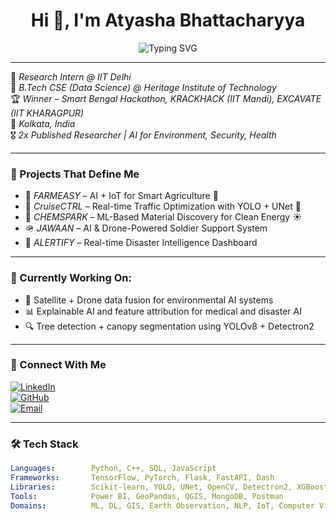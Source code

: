 <h1 align="center">Hi 👋, I'm Atyasha Bhattacharyya</h1>
<p align="center">
  <img src="https://readme-typing-svg.demolab.com?font=Fira+Code&size=22&pause=1000&color=1A73E8&vCenter=true&multiline=true&width=700&lines=Machine+Learning+Researcher+%7C+AI+Innovator+%7C+Hackathon+Winner;Passionate+about+AI,+DL,+NLP,+GIS+%26+Earth+Observation;Turning+Vision+into+Impact+with+Tech+%F0%9F%A7%AA" alt="Typing SVG" />
</p>

---

🔬 *Research Intern @ IIT Delhi*  
🌱 *B.Tech CSE (Data Science) @ Heritage Institute of Technology*  
🏆 *Winner – Smart Bengal Hackathon, KRACKHACK (IIT Mandi), EXCAVATE (IIT KHARAGPUR)*  
📍 *Kolkata, India*  
🎖 *2x Published Researcher | AI for Environment, Security, Health*

---

### 🚀 Projects That Define Me
- 🚜 *FARMEASY* – AI + IoT for Smart Agriculture 🌾  
- 🚧 *CruiseCTRL* – Real-time Traffic Optimization with YOLO + UNet 🚦  
- 🧬 *CHEMSPARK* – ML-Based Material Discovery for Clean Energy ☀  
- 🪖 *JAWAAN* – AI & Drone-Powered Soldier Support System  
- 🌊 *ALERTIFY* – Real-time Disaster Intelligence Dashboard  

---

### 📌 Currently Working On:  
- 📡 Satellite + Drone data fusion for environmental AI systems  
- 📊 Explainable AI and feature attribution for medical and disaster AI
- 🔍 Tree detection + canopy segmentation using YOLOv8 + Detectron2

---

### 💼 Connect With Me

[![LinkedIn](https://img.shields.io/badge/LinkedIn-Atyasha_Bhattacharyya-blue?style=flat&logo=linkedin)](https://www.linkedin.com/in/atyasha-bhattacharyya-025780214)  
[![GitHub](https://img.shields.io/badge/GitHub-atyasha2054-171515?style=flat&logo=github)](https://github.com/atyasha2054)  
[![Email](https://img.shields.io/badge/Email-atyashabhattacharyya@gmail.com-D14836?style=flat&logo=gmail)](mailto:atyashabhattacharyya@gmail.com)

---

### 🛠 Tech Stack

```yaml
Languages:        Python, C++, SQL, JavaScript
Frameworks:       TensorFlow, PyTorch, Flask, FastAPI, Dash
Libraries:        Scikit-learn, YOLO, UNet, OpenCV, Detectron2, XGBoost
Tools:            Power BI, GeoPandas, QGIS, MongoDB, Postman
Domains:          ML, DL, GIS, Earth Observation, NLP, IoT, Computer Vision
